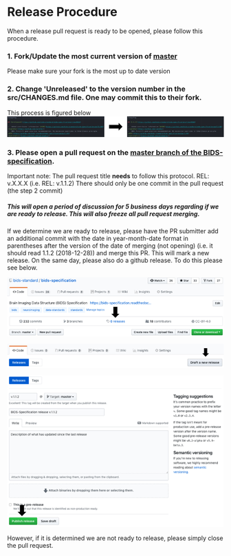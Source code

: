 # Release Procedure

When a release pull request is ready to be opened, please follow this procedure.

### 1. Fork/Update the most current version of [master](https://github.com/bids-standard/bids-specification/tree/master)

Please make sure your fork is the most up to date version

### 2. Change 'Unreleased' to the version number in the src/CHANGES.md file. One may commit this to their fork.

This process is figured below ![Unreleased-to-Version](release_images/Unreleased-to-Version.png "Unreleased-to-Version")

### 3. Please open a pull request on the [master branch of the BIDS-specification](https://github.com/bids-standard/bids-specification/tree/master).
Important note: The pull request title **needs** to follow this protocol. REL: v.X.X.X (i.e. REL: v.1.1.2) There should only be one commit in the pull request (the step 2 commit)

##### This will open a period of discussion for 5 business days regarding if we are ready to release. This will also freeze all pull request merging.

If we determine we are ready to release, please have the PR submitter add an additional commit with the date in year-month-date format in parentheses after the version of the date of merging (not opening) (i.e. it should read 1.1.2 (2018-12-28)) and merge this PR. This will mark a new release. On the same day, please also do a github release. To do this please see below.

![GH-release-1](release_images/GH-release_1.png "GH-release-1")

![GH-release-2](release_images/GH-release_2.png "GH-release-2")

![GH-release-3](release_images/GH-release_3.png "GH-release-3")

However, if it is determined we are not ready to release, please simply close the pull request.
